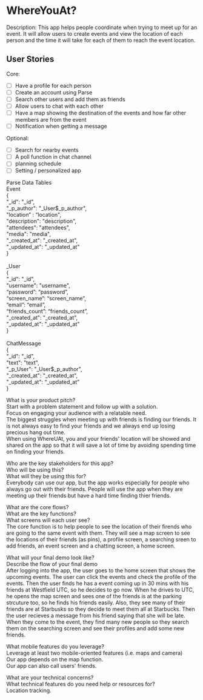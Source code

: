 # WhereYouAt?

Description:
This app helps people coordinate when trying to meet up for an event. It will allow users to create events and view the location of each person and the time it will take for each of them to reach the event location.

## User Stories

Core:
- [ ] Have a profile for each person
- [ ] Create an account using Parse
- [ ] Search other users and add them as friends
- [ ] Allow users to chat with each other
- [ ] Have a map showing the destination of the events and how far other members are from the event
- [ ] Notification when getting a message

Optional:
- [ ] Search for nearby events
- [ ] A poll function in chat channel
- [ ] planning schedule
- [ ] Setting / personalized app

Parse Data Tables <br/>
Event<br/>
{<br/>
    "_id": "_id",<br/>
    "_p_author": "_User$_p_author",<br/>
    "location” : “location",<br/>
    "description": "description",<br/>
    "attendees": "attendees",<br/>
    "media": "media",<br/>
    "_created_at": "_created_at",<br/>
    "_updated_at": "_updated_at"<br/>
}<br/>
<br/>
_User<br/>
{<br/>
    "_id": "_id",<br/>
"username": "username",<br/>
“password”: “password”,<br/>
“screen_name”: “screen_name”,<br/>
 “email”: “email”,<br/>
“friends_count”: “friends_count”,<br/>
    "_created_at": "_created_at",<br/>
    "_updated_at": "_updated_at"<br/>
}<br/>
<br/>
ChatMessage<br/>
{<br/>
    "_id": "_id",<br/>
    "text": "text",<br/>
    "_p_User": "_User$_p_author",<br/>
    "_created_at": "_created_at",<br/>
    "_updated_at": “_updated_at”<br/>
}<br/>




What is your product pitch?<br/>
Start with a problem statement and follow up with a solution.<br/>
Focus on engaging your audience with a relatable need.<br/>
The biggest struggles when meeting up with friends is finding our friends. It is not always easy to find your friends and we always end up losing precious hang out time. <br/>
When using WhereUAt, you and your friends' location will be showed and shared on the app so that it will save a lot of time by avoiding spending time on finding your friends.<br/>

Who are the key stakeholders for this app?<br/>
Who will be using this?<br/>
What will they be using this for?<br/>
Everybody can use our app, but the app works especially for people who always go out with their friends. People will use the app when they are meeting up their friends but have a hard time finding thier friends.<br/>

What are the core flows?<br/>
What are the key functions?<br/>
What screens will each user see?<br/>
The core function is to help people to see the location of their firends who are going to the same event with them. They will see a map screen to see the locations of their friends (as pins), a profile screen, a searching sreen to add friends, an event screen and a chatting screen, a home screen.<br/>

What will your final demo look like?<br/>
Describe the flow of your final demo<br/>
After logging into the app, the user goes to the home screen that shows the upcoming events. The user can click the events and check the profile of the events. Then the user finds he has a event coming up in 30 mins with his friends at Westfield UTC, so he decides to go now. When he drives to UTC, he opens the map screen and sees one of the friends is at the parking strcuture too, so he finds his friends easily. Also, they see many of their friends are at Starbusks so they decide to meet them all at Starbucks. Then the user recieves a message from his friend saying that she will be late. When they come to the event, they find many new people so they search them on the searching screen and see their profiles and add some new friends.<br/>

What mobile features do you leverage?<br/>
Leverage at least two mobile-oriented features (i.e. maps and camera)<br/>
Our app depends on the map function.<br/>
Our app can also call users' friends.<br/>

What are your technical concerns?<br/>
What technical features do you need help or resources for?<br/>
Location tracking.<br/>
